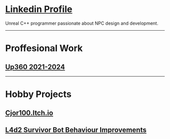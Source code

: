 # [Linkedin Profile](https://www.linkedin.com/in/christophermajorunreal/)
Unreal C++ programmer passionate about NPC design and development. 

* * *

# Proffesional Work
## [Up360 2021-2024](https://up360.co/portfolio/)

* * *

# Hobby Projects
## [Cjor100.Itch.io](https://cjor100.itch.io/)
## [L4d2 Survivor Bot Behaviour Improvements](https://github.com/Cjor100/L4d2SurvivorSourcemods)